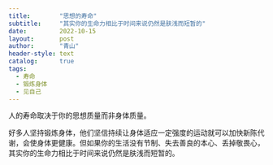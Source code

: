 ```yaml
---
title:        "思想的寿命"
subtitle:     "其实你的生命力相比于时间来说仍然是肤浅而短暂的"
date:         2022-10-15
layout:       post
author:       "青山"
header-style: text
catalog:      true
tags:
  - 寿命
  - 锻炼身体
  - 见自己
---
```


人的寿命取决于你的思想质量而非身体质量。

好多人坚持锻炼身体，他们坚信持续让身体适应一定强度的运动就可以加快新陈代谢，会使身体更健康。但如果你的生活没有节制、失去善良的本心、丢掉敬畏心，其实你的生命力相比于时间来说仍然是肤浅而短暂的。